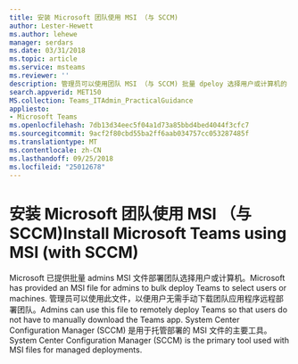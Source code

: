 ```yaml
---
title: 安装 Microsoft 团队使用 MSI （与 SCCM)
author: Lester-Hewett
ms.author: lehewe
manager: serdars
ms.date: 03/31/2018
ms.topic: article
ms.service: msteams
ms.reviewer: ''
description: 管理员可以使用团队 MSI （与 SCCM) 批量 dpeloy 选择用户或计算机的 Microsoft 团队。
search.appverid: MET150
MS.collection: Teams_ITAdmin_PracticalGuidance
appliesto:
- Microsoft Teams
ms.openlocfilehash: 7db13d34eec5f04a1d73a85bbd4bed4044f3cfc7
ms.sourcegitcommit: 9acf2f80cbd55ba2ff6aab034757cc053287485f
ms.translationtype: MT
ms.contentlocale: zh-CN
ms.lasthandoff: 09/25/2018
ms.locfileid: "25012678"
---
```

<a name="install-microsoft-teams-using-msi-with-sccm"></a><span data-ttu-id="42d21-103">安装 Microsoft 团队使用 MSI （与 SCCM)</span><span class="sxs-lookup"><span data-stu-id="42d21-103">Install Microsoft Teams using MSI (with SCCM)</span></span>
===========================================

<span data-ttu-id="42d21-104">Microsoft 已提供批量 admins MSI 文件部署团队选择用户或计算机。</span><span class="sxs-lookup"><span data-stu-id="42d21-104">Microsoft has provided an MSI file for admins to bulk deploy Teams to select users or machines.</span></span> <span data-ttu-id="42d21-105">管理员可以使用此文件，以便用户无需手动下载团队应用程序远程部署团队。</span><span class="sxs-lookup"><span data-stu-id="42d21-105">Admins can use this file to remotely deploy Teams so that users do not have to manually download the Teams app.</span></span> <span data-ttu-id="42d21-106">System Center Configuration Manager (SCCM) 是用于托管部署的 MSI 文件的主要工具。</span><span class="sxs-lookup"><span data-stu-id="42d21-106">System Center Configuration Manager (SCCM) is the primary tool used with MSI files for managed deployments.</span></span>

                                                                               
